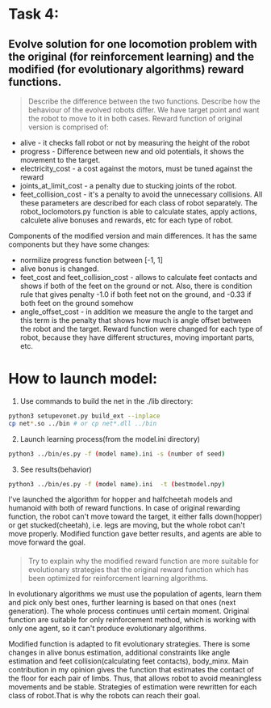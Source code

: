 # Task 4: 
## Evolve solution for one locomotion problem with the original (for reinforcement learning) and the modified (for evolutionary algorithms) reward functions.

> Describe the difference between the two functions. Describe how the behaviour of the evolved robots differ.
We have target point and want the robot to move to it in both cases. 
Reward function of original version is comprised of:
* alive - it checks fall robot or not by measuring the height of the robot 
* progress - Difference between new and old potentials, it shows the movement to the target.
* electricity_cost -  a cost against the motors, must be tuned against the reward
* joints_at_limit_cost -  a penalty due to stucking joints of the robot. 
* feet_collision_cost - it's a penalty to avoid the unnecessary collisions.
All these parameters are described for each class of robot separately.
The robot_loclomotors.py function is able to calculate states, apply actions, calculete alive bonuses and rewards, etc for each type of robot.

Components of the modified version and main differences. It has the same components but they have some changes:
* normilize progress function between [-1, 1]
* alive bonus is changed.  
* feet_cost and feet_collision_cost - allows to calculate feet contacts and shows if both of the feet on the ground or not.  Also, there is condition rule that gives penalty -1.0 if both feet not on the ground, and -0.33 if both feet on the ground somehow
* angle_offset_cost - in addition we measure the angle to the target and this term is the penalty that shows how much is angle offset between the robot and the target.
Reward function were changed for each type of robot, because they have different structures, moving important parts, etc.

# How to launch model:
1. Use commands to build the net in the ./lib directory:
``` bash
python3 setupevonet.py build_ext --inplace
cp net*.so ../bin # or cp net*.dll ../bin
```
2. Launch learning process(from the model.ini directory)
``` bash
python3 ../bin/es.py -f (model name).ini -s (number of seed)
```
3. See results(behavior)
``` bash
python3 ../bin/es.py -f (model name).ini  -t (bestmodel.npy)
```
I've launched the algorithm for hopper and halfcheetah models and humanoid with both of reward functions. In case of original rewarding function, the robot can't move toward the target, it either falls down(hopper) or get stucked(cheetah), i.e. legs are moving, but the whole robot can't move properly.  Modified function gave better results, and agents are able to move forward the goal. 

#### 

> Try to explain why the modified reward function are more suitable for evolutionary strategies that the original reward function which has been optimized for reinforcement learning algorithms. 

In evolutionary algorithms we must use the population of agents, learn them and pick only best ones, further learning is based on that ones (next generation). The whole process continues until certain moment. Original function are suitable for only reinforcement method, which is working with only one agent, so it can't produce evolutionary algorithms. 

Modified function is adapted to fit evolutionary strategies. There is some changes in alive bonus estimation, additional constraints like angle estimation and feet collision(calculating feet contacts), body_minx. Main contribution in my opinion gives the function that estimates the contact of the floor for each pair of limbs. Thus, that allows robot to avoid meaningless movements and be stable. Strategies of estimation were rewritten for each class of robot.That is why the robots can reach their goal.



